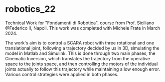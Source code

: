 # robotics_22
Technical Work for "Fondamenti di Robotica", course from Prof. Siciliano @Federico II, Napoli. This work was completed with Michele Frate in March 2024.

The work's aim is to control a SCARA robot with three rotational and one translational joint, following a trajectory decided by us in 3D, simulating the model in Matlab and Simulink.
This is done through two main phases, the Cinematic Inversion, which translates the trajectory from the operative space to the joints space, and then controlling the motors of the individual joints actually to follow this trajectory while maintaining a low enough error.
Various control strategies were applied in both phases.
